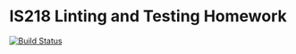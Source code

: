 # IS218 Linting and Testing Homework
[![Build Status](https://app.travis-ci.com/krojas64/is218-travis-test.svg?branch=main)](https://app.travis-ci.com/krojas64/is218-travis-test)

